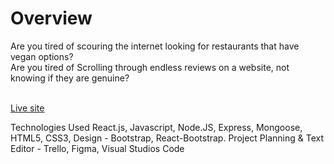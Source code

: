 <h1> Overview </h1>
Are you tired of scouring the internet looking for restaurants that have vegan options?<br>
Are you tired of Scrolling through endless reviews on a website, not knowing if they are genuine?<br>
<br/>

[Live site](https://plant-based-app.herokuapp.com/)

Technologies Used
React.js, Javascript, Node.JS, Express, Mongoose, HTML5, CSS3,
Design - Bootstrap, React-Bootstrap.
Project Planning & Text Editor - Trello, Figma, Visual Studios Code
<!-- 
WireFrame:<br>

<img src="images/WhiteBoard_projectTwo.png" width="700px">

Trello:<br>

https://trello.com/b/tG8JqcLs/project-2


ERD:<br>

<img src='images/ERD_ProjectTwo.png' width='700px'> -->